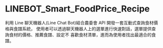 # LINEBOT_Smart_FoodPrice_Recipe
利用 Line 聊天機器人(Line Chat Bot)結合農委會 API 開發一套互動式查詢食材價格與食譜系統， 使用者可以透過聊天機器人上的選單進行快速對話，選單提供查詢食材的價格、推薦食譜、設定不 喜歡食材清單，進而為使用者找出最適合的食譜。
